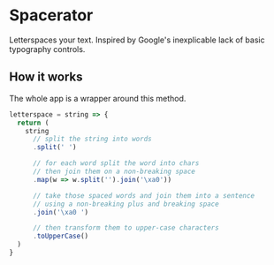 # Spacerator

Letterspaces your text. Inspired by Google's inexplicable lack of basic typography controls.

## How it works

The whole app is a wrapper around this method.

```js
letterspace = string => {
  return (
    string
      // split the string into words
      .split(' ')

      // for each word split the word into chars
      // then join them on a non-breaking space
      .map(w => w.split('').join('\xa0'))

      // take those spaced words and join them into a sentence
      // using a non-breaking plus and breaking space
      .join('\xa0 ')

      // then transform them to upper-case characters
      .toUpperCase()
  )
}
```
